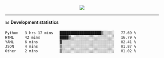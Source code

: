 <h3 align="center">
  <a href="https://github.com/hwalker928">
      <img src="https://github-profile-trophy.vercel.app/?username=hwalker928&no-bg=true&no-frame=true">
  </a>
</h3>


<hr>

📊 **Development statistics**

<!--START_SECTION:waka-->

```txt
Python   3 hrs 17 mins   ███████████████████▒░░░░░   77.69 %
HTML     42 mins         ████▒░░░░░░░░░░░░░░░░░░░░   16.79 %
YAML     6 mins          ▓░░░░░░░░░░░░░░░░░░░░░░░░   02.41 %
JSON     4 mins          ▒░░░░░░░░░░░░░░░░░░░░░░░░   01.87 %
Other    2 mins          ▒░░░░░░░░░░░░░░░░░░░░░░░░   01.02 %
```

<!--END_SECTION:waka-->
